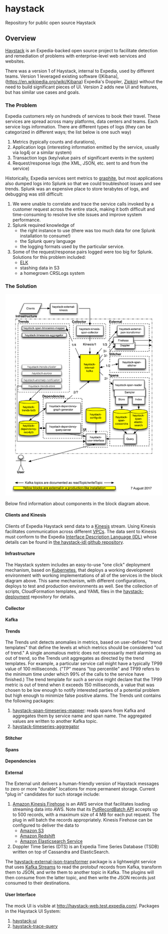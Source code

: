 # haystack
Repository for public open source Haystack

## Overview
[Haystack](https://github.com/ExpediaDotCom/haystack) is an Expedia-backed open source project to facilitate detection 
and remediation of problems with enterprise-level web services and websites.

There was a version 1 of Haystack, internal to Expedia, used by different teams. Version 1 leveraged existing software 
([Kibana],(https://en.wikipedia.org/wiki/Kibana) Expedia's Doppler, [Zipkin](http://zipkin.io/)) without the need to 
build significant pieces of UI. Version 2 adds new UI and features, but has similar use cases and goals.
  
### The Problem
Expedia customers rely on hundreds of services to book their travel. These services are spread across many platforms, 
data centers and teams. Each service logs information. There are different types of logs (they can be categorized in 
different ways; the list below is one such way) 
1. Metrics (typically counts and durations), 
2. Application logs (interesting information emitted by the service, usually via log4j or a similar system)
3. Transaction logs (key/value pairs of significant events in the system)
4. Request/response logs (the XML, JSON, etc. sent to and from the service)

Historically, Expedia services sent metrics to [graphite](https://graphiteapp.org/), but most applications also dumped
logs into Splunk so that we could troubleshoot issues and see trends. Splunk was an expensive place to store terabytes
of logs, and debugging was still difficult: 

1. We were unable to correlate and trace the service calls invoked by a customer request across the entire stack, making
it both difficult and time-consuming to resolve live site issues and improve system performance. 
2. Splunk required knowledge of 
    * the right instance to use (there was too much data for one Splunk installation to consume!) 
    * the Splunk query language
    * the logging formats used by the particular service. 
3. Some of the request/response pairs logged were too big for Splunk. Solutions for this problem included:
    * [ELK](https://www.elastic.co/webinars/introduction-elk-stack)
    * stashing data in S3
    * a homegrown CRSLogs system
    
### The Solution
![High Level Block Diagram](documentation/diagrams/Haystack%20Components.png)

Below find information about components in the block diagram above.

#### Clients and Kinesis
Clients of Expedia Haystack send data to a [Kinesis](https://aws.amazon.com/kinesis/) stream. Using Kinesis facilitates
communication across different [VPCs](https://aws.amazon.com/vpc/). The data sent to Kinesis must conform to the Expedia
[Interface Description Language (IDL)](https://en.wikipedia.org/wiki/IDL_specification_language) whose details can be 
found in [the haystack-idl github repository](https://github.com/ExpediaDotCom/haystack-idl).
#### Infrastructure
The Haystack system includes an easy-to-use "one click" deployment mechanism, based on 
[Kubernetes](https://en.wikipedia.org/wiki/Kubernetes), that deploys a working development environment with working
implementations of all of the services in the block diagram above. This same mechanism, with different configurations, 
deploys to test and production environments as well. See the collection of scripts, CloudFormation templates, and YAML 
files in the [haystack-deployment](https://github.com/ExpediaInc/haystack-deployment) repository for details.
#### Collector
#### Kafka
#### Trends
The Trends unit detects anomalies in metrics, based on user-defined "trend templates" that define the levels at which
metrics should be considered "out of trend." A single anomalous metric does not necessarily merit alarming as out of
trend, so the Trends unit aggregates as directed by the trend templates. For example, a particular service call might
have a typically TP99 value of 100 milliseconds. ("TP" means "top percentile" and TP99 refers to the minimum time under 
which 99% of the calls to the service have finished.) The trend template for such a service might declare that the TP99
metric is out of trend when it exceeds 150 milliseconds, a value that was chosen to be low enough to notify interested
parties of a potential problem but high enough to minimize false positive alarms. The Trends unit contains the following
packages:
1. [haystack-span-timeseries-mapper](https://github.com/ExpediaDotCom/haystack-span-timeseries-mapper): reads spans from
Kafka and aggregates them by service name and span name. The aggregated values are written to another Kafka topic.
2. [haystack-timeseries-aggregator](https://github.com/ExpediaDotCom/haystack-timeseries-aggregator)
#### Stitcher
#### Spans
#### Dependencies
#### External
The External unit delivers a human-friendly version of Haystack messages to zero or more "durable" locations for more
permanent storage. Current "plug in" candidates for such storage include:
1. [Amazon Kinesis Firehose](https://aws.amazon.com/kinesis/firehose/) is an AWS service that facilitates loading 
streaming data into AWS. Note that its 
[PutRecordBatch API](http://docs.aws.amazon.com/firehose/latest/APIReference/API_PutRecordBatch.html) accepts up to
500 records, with a maximum size of 4 MB for each put request. The plug in will batch the records appropriately.
Kinesis Firehose can be configured to deliver the data to
    * [Amazon S3](https://aws.amazon.com/s3/)
    * [Amazon Redshift](https://aws.amazon.com/redshift/)
    * [Amazon Elasticsearch Service](https://aws.amazon.com/elasticsearch-service/)
2. Doppler Time Series (DTS) is an Expedia Time Series Database (TSDB) written on top of Cassandra and ElasticSearch. 

The [haystack-external-json-transformer](https://github.com/ExpediaDotCom/haystack-external-json-transformer) package is
a lightweight service that uses [Kafka Streams](https://kafka.apache.org/documentation/streams/) to read the protobuf 
records from Kafka, transform them to JSON, and write them to another topic in Kafka. The plugins will then consume
from the latter topic, and then write the JSON records just consumed to their destinations.
#### User Interface
The mock UI is visible at http://haystack-web.test.expedia.com/.
Packages in the Haystack UI System:
1. [haystack-ui](https://github.com/ExpediaDotCom/haystack-ui)
2. [haystack-trace-query](https://github.com/ExpediaDotCom/haystack-trace-query)
